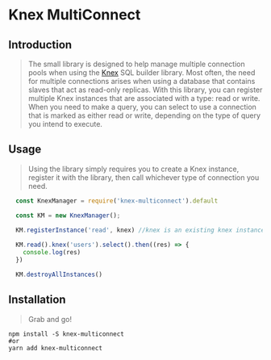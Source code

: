 # Knex MultiConnect

## Introduction

> The small library is designed to help manage multiple connection pools when using the [Knex](https://github.com/tgriesser/knex) SQL builder library. Most often, the need for multiple connections arises when using a database that contains slaves that act as read-only replicas. With this library, you can register multiple Knex instances that are associated with a type: read or write. When you need to make a query, you can select to use a connection that is marked as either read or write, depending on the type of query you intend to execute. 

## Usage

> Using the library simply requires you to create a Knex instance, register it with the library, then call whichever type of connection you need.

```javascript
  const KnexManager = require('knex-multiconnect').default

  const KM = new KnexManager();

  KM.registerInstance('read', knex) //knex is an existing knex instance, not shown to save space
  
  KM.read().knex('users').select().then((res) => {
    console.log(res)
  })

  KM.destroyAllInstances()
```

## Installation

> Grab and go!    

```console
npm install -S knex-multiconnect
#or
yarn add knex-multiconnect
```
